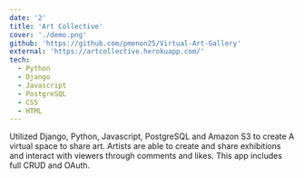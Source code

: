 ```yaml
---
date: '2'
title: 'Art Collective'
cover: './demo.png'
github: 'https://github.com/pmenon25/Virtual-Art-Gallery'
external: 'https://artcollective.herokuapp.com/'
tech:
  - Python
  - Django
  - Javascript
  - PostgreSQL
  - CSS
  - HTML
---
```


Utilized Django, Python, Javascript, PostgreSQL and Amazon S3 to create A virtual space to share art. Artists are able to create and share exhibitions and interact with viewers through comments and likes. This app includes full CRUD and OAuth.
